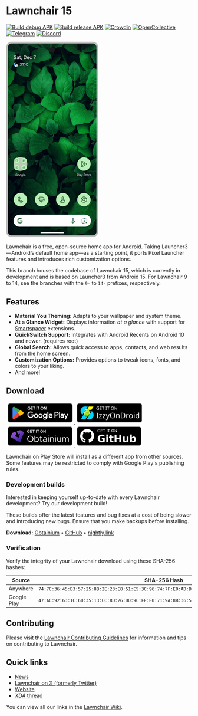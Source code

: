 # Lawnchair 15

[![Build debug APK](https://github.com/LawnchairLauncher/lawnchair/actions/workflows/ci.yml/badge.svg)](https://github.com/LawnchairLauncher/lawnchair/actions/workflows/ci.yml)
[![Build release APK](https://github.com/LawnchairLauncher/lawnchair/actions/workflows/release_update.yml/badge.svg)](https://github.com/LawnchairLauncher/lawnchair/actions/workflows/release_update.yml)
[![Crowdin](https://badges.crowdin.net/e/188ba69d884418987f0b7f1dd55e3a4e/localized.svg)](https://lawnchair.crowdin.com/lawnchair)
[![OpenCollective](https://img.shields.io/opencollective/all/lawnchair?label=financial%20contributors&logo=open-collective)](https://opencollective.com/lawnchair)
[![Telegram](https://img.shields.io/endpoint?url=https%3A%2F%2Ftg.sumanjay.workers.dev%2Flccommunity)](https://t.me/lccommunity)
[![Discord](https://img.shields.io/discord/803299970169700402?label=server&logo=discord)](https://discord.gg/3x8qNWxgGZ)

<picture>
    <!-- Avoid image being clickable with slight workaround -->
    <!-- ❤️ Credit to Raine for the original mockup on the Lawnchair Discord -->
    <!-- ❤️ Credit to Lawrence Kayku for the current mockup on Unsplash 
            https://unsplash.com/photos/photography-of-green-leaves-ZVKr8wADhpc 
    -->
    <source media="(prefers-color-scheme: dark)" srcset="docs/assets/device-frame.png" width="250px">
    <img alt="Google Pixel running Lawnchair Launcher with green wallpaper" src="docs/assets/device-frame.png" width="250px">
</picture>

Lawnchair is a free, open-source home app for Android. Taking Launcher3—Android’s default home app—as a starting point, it ports Pixel Launcher features and introduces rich customization options.

This branch houses the codebase of Lawnchair 15, which is currently in development and is based on Launcher3 from Android 15. For Lawnchair 9 to 14, see the branches with the `9-` to `14-` prefixes, respectively.

## Features

-   **Material You Theming:** Adapts to your wallpaper and system theme.
-   **At a Glance Widget:** Displays information *at a glance* with support for [Smartspacer](https://github.com/KieronQuinn/Smartspacer) extensions.
-   **QuickSwitch Support:** Integrates with Android Recents on Android 10 and newer. (requires root)
-   **Global Search:** Allows quick access to apps, contacts, and web results from the home screen.
-   **Customization Options:** Provides options to tweak icons, fonts, and colors to your liking.
-   And more!

## Download

<p align="left">
  <a href="https://play.google.com/store/apps/details?id=app.lawnchair.play">
    <picture>
      <!-- Avoid image being clickable with slight workaround -->
      <source media="(prefers-color-scheme: dark)" srcset="docs/assets/badge-google-play.png" height="60">
      <img alt="Get it on Google Play" src="docs/assets/badge-google-play.png" height="60">
    </picture>
  </a>
  <a href="https://apt.izzysoft.de/fdroid/index/apk/app.lawnchair">
    <picture>
      <source media="(prefers-color-scheme: dark)" srcset="docs/assets/badge-izzyondroid.png" height="60">
      <img alt="Get it on IzzyOnDroid" src="docs/assets/badge-izzyondroid.png" height="60">
    </picture>
  </a>
  <a href="https://apps.obtainium.imranr.dev/redirect?r=obtainium://add/https://github.com/LawnchairLauncher/lawnchair/">
    <picture>
      <source media="(prefers-color-scheme: dark)" srcset="docs/assets/badge-obtainium.png" height="60">
      <img alt="Get it on Obtainium" src="docs/assets/badge-obtainium.png" height="60">
    </picture>
  </a>
    <a href="https://github.com/LawnchairLauncher/lawnchair/releases/latest">
    <picture>
      <source media="(prefers-color-scheme: dark)" srcset="docs/assets/badge-github.png" height="60">
      <img alt="Get it on GitHub" src="docs/assets/badge-github.png" height="60">
    </picture>
  </a>
</p>

Lawnchair on Play Store will install as a different app from other sources. Some features may be restricted to comply with Google Play's publishing rules.

### Development builds

Interested in keeping yourself up-to-date with every Lawnchair development? Try our development build!

These builds offer the latest features and bug fixes at a cost of being slower and introducing new bugs. Ensure that you make backups before installing.

**Download:** [Obtainium][Obtainium link] • [GitHub][GitHub link] • [nightly.link][Nightly link]

### Verification

Verify the integrity of your Lawnchair download using these SHA-256 hashes:

| Source      | SHA-256 Hash                                                                                      |
| ----------- | ------------------------------------------------------------------------------------------------- |
| Anywhere    | `74:7C:36:45:B3:57:25:8B:2E:23:E8:51:E5:3C:96:74:7F:E0:AD:D0:07:E5:BA:2C:D9:7E:8C:85:57:2E:4D:C5` |
| Google Play | `47:AC:92:63:1C:60:35:13:CC:8D:26:DD:9C:FF:E0:71:9A:8B:36:55:44:DC:CE:C2:09:58:24:EC:25:61:20:A7` |

## Contributing

Please visit the [Lawnchair Contributing Guidelines](CONTRIBUTING.md) for information and tips on contributing to Lawnchair.

## Quick links

-   [News](https://t.me/lawnchairci)
-   [Lawnchair on X (formerly Twitter)](https://x.com/lawnchairapp)
-   [Website](https://lawnchair.app)
-   [_XDA_ thread](https://xdaforums.com/t/lawnchair-customizable-pixel-launcher.3627137/)

You can view all our links in the [Lawnchair Wiki](https://github.com/LawnchairLauncher/lawnchair/wiki).

<!-- Download link -->
[Nightly link]: https://nightly.link/LawnchairLauncher/lawnchair/workflows/ci/15-dev
[Obtainium link]: https://apps.obtainium.imranr.dev/redirect?r=obtainium://app/%7B%22id%22%3A%22app.lawnchair.debug%22%2C%22url%22%3A%22https%3A%2F%2Fgithub.com%2Flawnchairlauncher%2Flawnchair%22%2C%22author%22%3A%22Lawnchair%20Launcher%22%2C%22name%22%3A%22Lawnchair%20(Debug)%22%2C%22preferredApkIndex%22%3A0%2C%22additionalSettings%22%3A%22%7B%5C%22includePrereleases%5C%22%3Atrue%2C%5C%22fallbackToOlderReleases%5C%22%3Afalse%2C%5C%22filterReleaseTitlesByRegEx%5C%22%3A%5C%22Lawnchair%20Nightly%5C%22%2C%5C%22filterReleaseNotesByRegEx%5C%22%3A%5C%22%5C%22%2C%5C%22verifyLatestTag%5C%22%3Afalse%2C%5C%22dontSortReleasesList%5C%22%3Afalse%2C%5C%22useLatestAssetDateAsReleaseDate%5C%22%3Afalse%2C%5C%22trackOnly%5C%22%3Afalse%2C%5C%22versionExtractionRegEx%5C%22%3A%5C%22%5C%22%2C%5C%22matchGroupToUse%5C%22%3A%5C%22%5C%22%2C%5C%22versionDetection%5C%22%3Afalse%2C%5C%22releaseDateAsVersion%5C%22%3Atrue%2C%5C%22useVersionCodeAsOSVersion%5C%22%3Afalse%2C%5C%22apkFilterRegEx%5C%22%3A%5C%22%5C%22%2C%5C%22invertAPKFilter%5C%22%3Afalse%2C%5C%22autoApkFilterByArch%5C%22%3Atrue%2C%5C%22appName%5C%22%3A%5C%22%5C%22%2C%5C%22shizukuPretendToBeGooglePlay%5C%22%3Afalse%2C%5C%22exemptFromBackgroundUpdates%5C%22%3Afalse%2C%5C%22skipUpdateNotifications%5C%22%3Afalse%2C%5C%22about%5C%22%3A%5C%22Lawnchair%20is%20a%20free%2C%20open-source%20home%20app%20for%20Android.%20(NOTE%3A%20This%20is%20the%20debug%20version%20of%20Lawnchair%2C%20for%20the%20beta%2Fstable%20versions%20see%20%5C%5C%5C%22Lawnchair%5C%5C%5C%22)%5C%22%7D%22%7D
[GitHub link]: https://github.com/LawnchairLauncher/lawnchair/releases/tag/nightly
